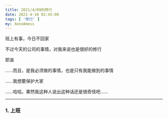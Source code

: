 ```yaml
---
title: 2021/4/09的修行
date: 2021-4-10 02:45:00
tags: [ '修行' ]
my: XenoAmess
---
```


班上有事，今日不回家

不过今天的公司的事情，对我来说也是很好的修行

耶诶

……而且，是我必须做的事情，也是只有我能做到的事情

……我想要保护大家

……哈哈。果然我这种人说出这种话还是很奇怪吧……

---

### 1. 上班
